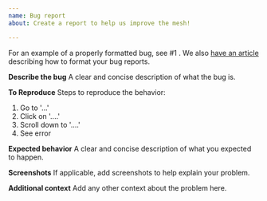 ```yaml
---
name: Bug report
about: Create a report to help us improve the mesh!

---
```


For an example of a properly formatted bug, see #1 . We also [have an article](https://github.com/sudomesh/bugs/blob/master/How%20to%20properly%20format%20a%20BUG%20(Issue)) describing how to format your bug reports.

**Describe the bug**
A clear and concise description of what the bug is.

**To Reproduce**
Steps to reproduce the behavior:
1. Go to '...'
2. Click on '....'
3. Scroll down to '....'
4. See error

**Expected behavior**
A clear and concise description of what you expected to happen.

**Screenshots**
If applicable, add screenshots to help explain your problem.

**Additional context**
Add any other context about the problem here.
